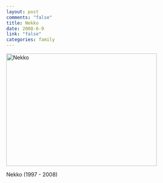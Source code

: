 ```yaml
--- 
layout: post
comments: "false"
title: Nekko
date: 2008-6-9
link: "false"
categories: family
---
```

<img src="http://zanshin.net/images/nekko_20080609.jpg" alt="Nekko" width="400" height="300" />

Nekko (1997 - 2008)
